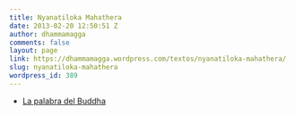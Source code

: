 ```yaml
---
title: Nyanatiloka Mahathera
date: 2013-02-20 12:50:51 Z
author: dhammamagga
comments: false
layout: page
link: https://dhammamagga.wordpress.com/textos/nyanatiloka-mahathera/
slug: nyanatiloka-mahathera
wordpress_id: 389
---
```


  * [La palabra del Buddha](http://dhammamagga.wordpress.com/textos/nyanatiloka-mahathera/la-palabra-del-buddha/)


